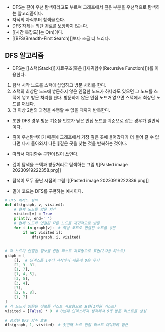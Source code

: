 - DFS는 깊이 우선 탐색이라고도 부르며 그래프에서 깊은 부분을 우선적으로 탐색하는 알고리즘이다.
- 자식의 자식부터 참색을 한다.
- DFS 자체는 최단 경로를 보장하지 않는다.
- [[시간 복잡도]]는 O(n)이다.
- [[BFS(Breadth-First Search)]]보다 조금 더 느리다.

## DFS 알고리즘
- DFS는 [[스택(Stack)]] 자료구조(혹은 [[재귀함수(Recursive Function)]])를 이용한다.

1. 탐색 시작 노드를 스택에 삽입하고 방문 처리를 한다.
2. 스택의 최상단 노드에 방문하지 않은 인접한 노드가 하나라도 있으면 그 노드를 스택에 넣고 방문 처리를 한다. 방문하지 않은 인접 노드가 없으면 스택에서 최상단 노드를 꺼낸다.
3. 더 이상 2번의 과정을 수행할 수 없을 때까지 반복한다.


- 또한 DFS 경우 방문 기준을 번호가 낮은 인접 노드를 기준으로 잡는 경우가 일반적이다.

- 깊이 우선탐색이기 때문에 그래프에서 가장 깊은 곳에 들어갔다가 더 들어 갈 수 없다면 다시 돌아와서 다른 깊은 곳을 찾는 것을 반복하는 것이다.
- 따라서 재귀함수 구현이 많이 쓰인다.

- 깊이 탐색을 스택과 방문처리로 탐색하는 그림
![[Pasted image 20230919222358.png]]

- 탐색이 모두 끝난 시점의 그림
![[Pasted image 20230919222339.png]]

- 밑에 코드는 DFS를 구현하는 예시이다.
```python
# DFS 메서드 정의  
def dfs(graph, v, visited):  
    # 현재 노드를 방문 처리  
    visited[v] = True  
    print(v, end=' ')  
    # 현재 노드와 연결된 다른 노드를 재귀적으로 방문  
    for i in graph[v]:  # 핵심 코드로 연결된 노드를 방문  
        if not visited[i]:  
            dfs(graph, i, visited)  
  
  
# 각 노드가 연결된 정보를 인접 리스트 자료형으로 표현(2차원 리스트)  
graph = [  
    [],  # 인덱스를 1부터 시작하기 때문에 0은 무시  
    [2, 3, 8],  
    [1, 7],  
    [1, 4, 5],  
    [3, 5],  
    [3, 4],  
    [7],  
    [2, 6, 8],  
    [1, 7]  
]  
# 각 노드가 방문된 정보를 리스트 자료형으로 표현(1차원 리스트)  
visited = [False] * 9  # 0번째 인덱스까지 생각해서 9개 방문 리스트를 생성  
  
# 정의된 DFS 함수 호출  
dfs(graph, 1, visited)  # 첫번째 노드 인접 리스트 데이터에 접근
```